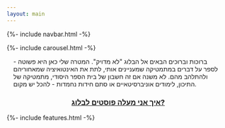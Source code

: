 ```yaml
---
layout: main
---
```

{%- include navbar.html -%}
<main role="main">
{%- include carousel.html -%}
<p class="text-right" style="padding-left:15px; padding-right:15px;">
ברוכות וברוכים הבאים אל הבלוג "לא מדויק". המטרה שלי כאן היא פשוטה - לספר על דברים במתמטיקה שמעניינים אותי, לתת את האינטואיציה שמאחוריהם ולהתלהב מהם. לא משנה אם זה חשבון של בית הספר היסודי, מתמטיקה של התיכון, לימודים אוניברסיטאיים או סתם חידות נחמדות - להכל יש מקום.
</p>

<h3 style="text-align: center;"><a href="{{site.baseurl}}/how_i_create_posts">איך אני מעלה פוסטים לבלוג?</a></h3>

{%- include features.html -%} 
</main>